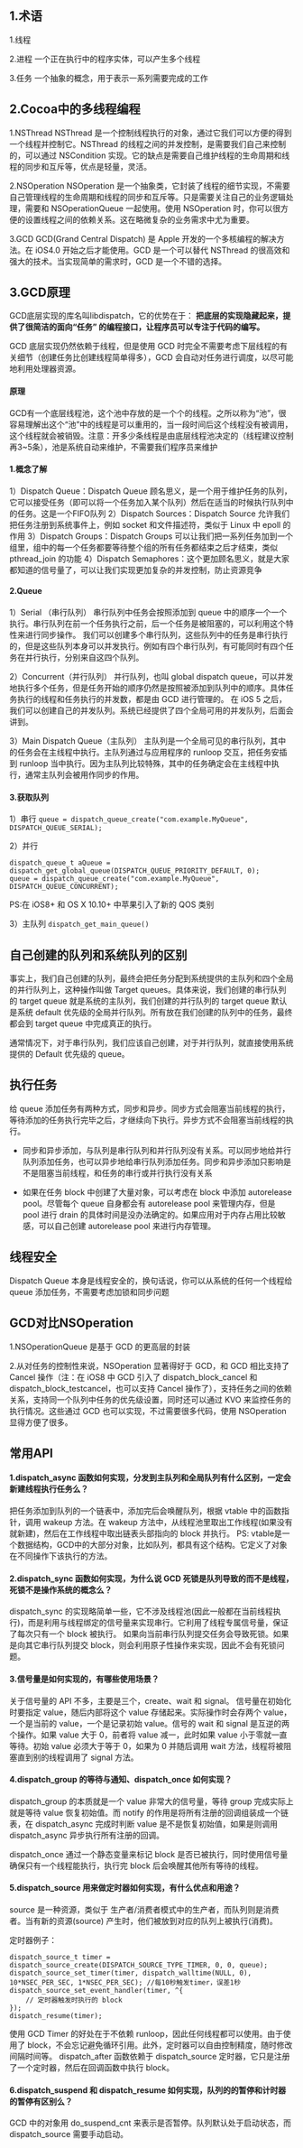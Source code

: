 ## 1.术语
1.线程

2.进程
一个正在执行中的程序实体，可以产生多个线程

3.任务
一个抽象的概念，用于表示一系列需要完成的工作


## 2.Cocoa中的多线程编程
1.NSThread
NSThread 是一个控制线程执行的对象，通过它我们可以方便的得到一个线程并控制它。NSThread 的线程之间的并发控制，是需要我们自己来控制的，可以通过 NSCondition 实现。它的缺点是需要自己维护线程的生命周期和线程的同步和互斥等，优点是轻量，灵活。

2.NSOperation
NSOperation 是一个抽象类，它封装了线程的细节实现，不需要自己管理线程的生命周期和线程的同步和互斥等。只是需要关注自己的业务逻辑处理，需要和 NSOperationQueue 一起使用。使用 NSOperation 时，你可以很方便的设置线程之间的依赖关系。这在略微复杂的业务需求中尤为重要。

3.GCD
GCD(Grand Central Dispatch) 是 Apple 开发的一个多核编程的解决方法。在 iOS4.0 开始之后才能使用。GCD 是一个可以替代 NSThread 的很高效和强大的技术。当实现简单的需求时，GCD 是一个不错的选择。


## 3.GCD原理
GCD底层实现的库名叫libdispatch，它的优势在于：
**把底层的实现隐藏起来，提供了很简洁的面向“任务” 的编程接口，让程序员可以专注于代码的编写。**

GCD 底层实现仍然依赖于线程，但是使用 GCD 时完全不需要考虑下层线程的有关细节（创建任务比创建线程简单得多），GCD 会自动对任务进行调度，以尽可能地利用处理器资源。

#### 原理
GCD有一个底层线程池，这个池中存放的是一个个的线程。之所以称为“池”，很容易理解出这个“池”中的线程是可以重用的，当一段时间后这个线程没有被调用，这个线程就会被销毁。注意：开多少条线程是由底层线程池决定的（线程建议控制再3~5条），池是系统自动来维护，不需要我们程序员来维护


#### 1.概念了解
1）Dispatch Queue：Dispatch Queue 顾名思义，是一个用于维护任务的队列，它可以接受任务（即可以将一个任务加入某个队列）然后在适当的时候执行队列中的任务。这是一个FIFO队列
2）Dispatch Sources：Dispatch Source 允许我们把任务注册到系统事件上，例如 socket 和文件描述符，类似于 Linux 中 epoll 的作用
3）Dispatch Groups：Dispatch Groups 可以让我们把一系列任务加到一个组里，组中的每一个任务都要等待整个组的所有任务都结束之后才结束，类似 pthread_join 的功能
4）Dispatch Semaphores：这个更加顾名思义，就是大家都知道的信号量了，可以让我们实现更加复杂的并发控制，防止资源竞争


#### 2.Queue
1）Serial （串行队列） 串行队列中任务会按照添加到 queue 中的顺序一个一个执行。串行队列在前一个任务执行之前，后一个任务是被阻塞的，可以利用这个特性来进行同步操作。
我们可以创建多个串行队列，这些队列中的任务是串行执行的，但是这些队列本身可以并发执行。例如有四个串行队列，有可能同时有四个任务在并行执行，分别来自这四个队列。

2）Concurrent（并行队列） 并行队列，也叫 global dispatch queue，可以并发地执行多个任务，但是任务开始的顺序仍然是按照被添加到队列中的顺序。具体任务执行的线程和任务执行的并发数，都是由 GCD 进行管理的。
在 iOS 5 之后，我们可以创建自己的并发队列。系统已经提供了四个全局可用的并发队列，后面会讲到。

3）Main Dispatch Queue（主队列） 主队列是一个全局可见的串行队列，其中的任务会在主线程中执行。主队列通过与应用程序的 runloop 交互，把任务安插到 runloop 当中执行。因为主队列比较特殊，其中的任务确定会在主线程中执行，通常主队列会被用作同步的作用。


#### 3.获取队列
1）串行
`queue = dispatch_queue_create("com.example.MyQueue",  DISPATCH_QUEUE_SERIAL);`

2）并行
```
dispatch_queue_t aQueue = dispatch_get_global_queue(DISPATCH_QUEUE_PRIORITY_DEFAULT, 0);
queue = dispatch_queue_create("com.example.MyQueue", DISPATCH_QUEUE_CONCURRENT);
```

PS:在 iOS8+ 和 OS X 10.10+ 中苹果引入了新的 QOS 类别

3）主队列
`dispatch_get_main_queue()`


## 自己创建的队列和系统队列的区别
事实上，我们自己创建的队列，最终会把任务分配到系统提供的主队列和四个全局的并行队列上，这种操作叫做 Target queues。具体来说，我们创建的串行队列的 target queue 就是系统的主队列，我们创建的并行队列的 target queue 默认是系统 default 优先级的全局并行队列。所有放在我们创建的队列中的任务，最终都会到 target queue 中完成真正的执行。

通常情况下，对于串行队列，我们应该自己创建，对于并行队列，就直接使用系统提供的 Default 优先级的 queue。


## 执行任务
给 queue 添加任务有两种方式，同步和异步。同步方式会阻塞当前线程的执行，等待添加的任务执行完毕之后，才继续向下执行。异步方式不会阻塞当前线程的执行。

- 同步和异步添加，与队列是串行队列和并行队列没有关系。可以同步地给并行队列添加任务，也可以异步地给串行队列添加任务。同步和异步添加只影响是不是阻塞当前线程，和任务的串行或并行执行没有关系

- 如果在任务 block 中创建了大量对象，可以考虑在 block 中添加 autorelease pool。尽管每个 queue 自身都会有 autorelease pool 来管理内存，但是 pool 进行 drain 的具体时间是没办法确定的。如果应用对于内存占用比较敏感，可以自己创建 autorelease pool 来进行内存管理。


## 线程安全
Dispatch Queue 本身是线程安全的，换句话说，你可以从系统的任何一个线程给 queue 添加任务，不需要考虑加锁和同步问题


## GCD对比NSOperation
1.NSOperationQueue 是基于 GCD 的更高层的封装

2.从对任务的控制性来说，NSOperation 显著得好于 GCD，和 GCD 相比支持了 Cancel 操作（注：在 iOS8 中 GCD 引入了 dispatch_block_cancel 和 dispatch_block_testcancel，也可以支持 Cancel 操作了），支持任务之间的依赖关系，支持同一个队列中任务的优先级设置，同时还可以通过 KVO 来监控任务的执行情况。这些通过 GCD 也可以实现，不过需要很多代码，使用 NSOperation 显得方便了很多。


## 常用API
#### 1.dispatch_async 函数如何实现，分发到主队列和全局队列有什么区别，一定会新建线程执行任务么？
把任务添加到队列的一个链表中，添加完后会唤醒队列，根据 vtable 中的函数指针，调用 wakeup 方法。在 wakeup 方法中，从线程池里取出工作线程(如果没有就新建)，然后在工作线程中取出链表头部指向的 block 并执行。
PS: vtable是一个数据结构，GCD中的大部分对象，比如队列，都具有这个结构。它定义了对象在不同操作下该执行的方法。

#### 2.dispatch_sync 函数如何实现，为什么说 GCD 死锁是队列导致的而不是线程，死锁不是操作系统的概念么？
dispatch_sync 的实现略简单一些，它不涉及线程池(因此一般都在当前线程执行)，而是利用与线程绑定的信号量来实现串行。它利用了线程专属信号量，保证了每次只有一个 block 被执行。
如果向当前串行队列提交任务会导致死锁。如果是向其它串行队列提交 block，则会利用原子性操作来实现，因此不会有死锁问题。

#### 3.信号量是如何实现的，有哪些使用场景？
关于信号量的 API 不多，主要是三个，create、wait 和 signal。
信号量在初始化时要指定 value，随后内部将这个 value 存储起来。实际操作时会存两个 value，一个是当前的 value，一个是记录初始 value。信号的 wait 和 signal 是互逆的两个操作。如果 value 大于 0，前者将 value 减一，此时如果 value 小于零就一直等待。初始 value 必须大于等于 0，如果为 0 并随后调用 wait 方法，线程将被阻塞直到别的线程调用了 signal 方法。


#### 4.dispatch_group 的等待与通知、dispatch_once 如何实现？
dispatch_group 的本质就是一个 value 非常大的信号量，等待 group 完成实际上就是等待 value 恢复初始值。而 notify 的作用是将所有注册的回调组装成一个链表，在 dispatch_async 完成时判断 value 是不是恢复初始值，如果是则调用 dispatch_async 异步执行所有注册的回调。

dispatch_once 通过一个静态变量来标记 block 是否已被执行，同时使用信号量确保只有一个线程能执行，执行完 block 后会唤醒其他所有等待的线程。


#### 5.dispatch_source 用来做定时器如何实现，有什么优点和用途？
source 是一种资源，类似于 生产者/消费者模式中的生产者，而队列则是消费者。当有新的资源(source) 产生时，他们被放到对应的队列上被执行(消费)。

定时器例子：

```
dispatch_source_t timer = dispatch_source_create(DISPATCH_SOURCE_TYPE_TIMER, 0, 0, queue);
dispatch_source_set_timer(timer, dispatch_walltime(NULL, 0), 10*NSEC_PER_SEC, 1*NSEC_PER_SEC); //每10秒触发timer，误差1秒
dispatch_source_set_event_handler(timer, ^{
    // 定时器触发时执行的 block
});
dispatch_resume(timer);
```

使用 GCD Timer 的好处在于不依赖 runloop，因此任何线程都可以使用。由于使用了 block，不会忘记避免循环引用。此外，定时器可以自由控制精度，随时修改间隔时间等。
dispatch_after 函数依赖于 dispatch_source 定时器，它只是注册了一个定时器，然后在回调函数中执行 block。

#### 6.dispatch_suspend 和 dispatch_resume 如何实现，队列的的暂停和计时器的暂停有区别么？
GCD 中的对象用 do_suspend_cnt 来表示是否暂停。队列默认处于启动状态，而 dispatch_source 需要手动启动。


